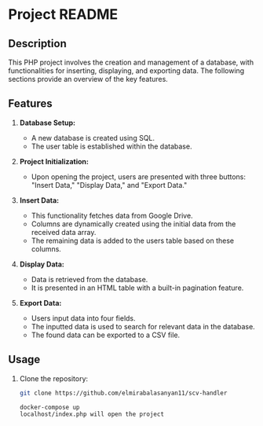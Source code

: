 # Project README

## Description

This PHP project involves the creation and management of a database, with functionalities for inserting, displaying, and exporting data. The following sections provide an overview of the key features.

## Features

1. **Database Setup:**
    - A new database is created using SQL.
    - The user table is established within the database.

2. **Project Initialization:**
    - Upon opening the project, users are presented with three buttons: "Insert Data," "Display Data," and "Export Data."

3. **Insert Data:**
    - This functionality fetches data from Google Drive.
    - Columns are dynamically created using the initial data from the received data array.
    - The remaining data is added to the users table based on these columns.

4. **Display Data:**
    - Data is retrieved from the database.
    - It is presented in an HTML table with a built-in pagination feature.

5. **Export Data:**
    - Users input data into four fields.
    - The inputted data is used to search for relevant data in the database.
    - The found data can be exported to a CSV file.

## Usage

1. Clone the repository:

   ```bash
   git clone https://github.com/elmirabalasanyan11/scv-handler
   
   docker-compose up
   localhost/index.php will open the project